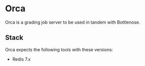 # Orca

Orca is a grading job server to be used in tandem with Bottlenose.

## Stack

Orca expects the following tools with these versions:
- Redis 7.x
